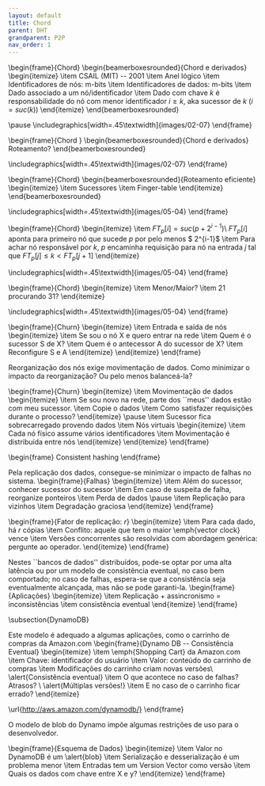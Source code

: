```yaml
---
layout: default
title: Chord
parent: DHT
grandparent: P2P
nav_order: 1
---
```



\begin{frame}{Chord}
\begin{beamerboxesrounded}{Chord e derivados}
	\begin{itemize}
		\item CSAIL (MIT) -- 2001
		\item Anel lógico
		\item Identificadores de nós: m-bits
		\item Identificadores de dados: m-bits
		\item Dado associado a um nó/identificador
		\item Dado com chave $k$ é responsabilidade do nó com menor identificador $i \geq k$, aka sucessor de $k$ ($i = suc(k)$)
	\end{itemize}
\end{beamerboxesrounded}

\pause
\includegraphics[width=.45\textwidth]{images/02-07}	
\end{frame}

\begin{frame}{Chord }
\begin{beamerboxesrounded}{Chord e derivados}
Roteamento?
\end{beamerboxesrounded}

\includegraphics[width=.45\textwidth]{images/02-07}	
\end{frame}


\begin{frame}{Chord}
\begin{beamerboxesrounded}{Roteamento eficiente}
	\begin{itemize}
		\item Sucessores
		\item Finger-table
	\end{itemize}
\end{beamerboxesrounded}

\includegraphics[width=.45\textwidth]{images/05-04}	
\end{frame}

\begin{frame}{Chord}
\begin{itemize}
	\item $FT_p[i] = suc(p+2^{i-1})$\\
	$FT_p[i]$ aponta para primeiro nó que sucede $p$ por pelo menos $ 2^{i-1}$
	\item Para achar nó responsável por $k$, $p$ encaminha requisição para nó na entrada $j$ tal que $FT_p[j] \leq k < FT_p[j + 1]$
\end{itemize}

\includegraphics[width=.45\textwidth]{images/05-04}	
\end{frame}

\begin{frame}{Chord}
\begin{itemize}
	\item Menor/Maior?
	\item 21 procurando 31?
\end{itemize}

\includegraphics[width=.45\textwidth]{images/05-04}	
\end{frame}

\begin{frame}{Churn}
\begin{itemize}
	\item Entrada e saída de nós
	\begin{itemize}
		\item Se sou o nó X e quero entrar na rede
		\item Quem é o sucessor S de X?
		\item Quem é o antecessor A do sucessor de X?
		\item Reconfigure S e A
	\end{itemize}
\end{itemize}
\end{frame}

Reorganização dos nós exige movimentação de dados. Como minimizar o impacto da reorganização? Ou pelo menos balanceá-la?

\begin{frame}{Churn}
\begin{itemize}
	\item Movimentação de dados
	\begin{itemize}
		\item Se sou novo na rede, parte dos ``meus'' dados estão com meu sucessor.
		\item Copie o dados
		\item Como satisfazer requisições durante o processo?
	\end{itemize}
	\pause
	\item Sucessor fica sobrecarregado provendo dados
	\item Nós virtuais
	\begin{itemize}
		\item Cada nó físico assume vários identificadores
		\item Movimentação é distribuída entre nós
	\end{itemize}
\end{itemize}
\end{frame}

\begin{frame}
Consistent hashing
\end{frame}



Pela replicação dos dados, consegue-se minimizar o impacto de falhas no sistema. 
\begin{frame}{Falhas}
\begin{itemize}
	\item Além do sucessor, conhecer sucessor do sucessor
	\item Em caso de suspeita de falha, reorganize ponteiros
	\item Perda de dados
	\pause
	\item Replicação para vizinhos
	\item Degradação graciosa
\end{itemize}
\end{frame}

\begin{frame}{Fator de replicação: $r$}
\begin{itemize}
	\item Para cada dado, há $r$ cópias
	\item Conflito: aquele que tem o maior \emph{vector clock} vence
	\item Versões concorrentes são resolvidas com abordagem genérica: pergunte ao operador.
\end{itemize}
\end{frame}





Nestes ``bancos de dados'' distribuídos, pode-se optar por uma alta latência ou por um modelo de consistência eventual, no caso bem comportado; no caso de falhas, espera-se que a consistência seja eventualmente alcançada, mas não se pode garanti-la.
\begin{frame}{Aplicações}
\begin{itemize}
\item Replicação + assincronismo = inconsistências
\item consistência eventual 
\end{itemize}
\end{frame}

\subsection{DynamoDB}

Este modelo é adequado a algumas aplicações, como o carrinho de compras da Amazon.com
\begin{frame}{Dynamo DB -- Consistência Eventual}
\begin{itemize}
\item \emph{Shopping Cart} da Amazon.com
\item Chave: identificador do usuário
\item Valor: conteúdo do carrinho de compras
\item Modificações do carrinho criam novas versões\\  \alert{Consistência eventual}
\item O que acontece no caso de falhas? Atrasos? \\   \alert{Múltiplas versões!}
\item E no caso de o carrinho ficar errado?
\end{itemize}

\url{http://aws.amazon.com/dynamodb/}
\end{frame}

O modelo de blob do Dynamo impõe algumas restrições de uso para o desenvolvedor.

\begin{frame}{Esquema de Dados}
\begin{itemize}
\item Valor no DynamoDB é um \alert{blob}
\item Serialização e desserialização é um problema menor
\item Entradas tem um Version Vector como versão
\item Quais os dados com chave entre X e y?
\end{itemize}
\end{frame}
